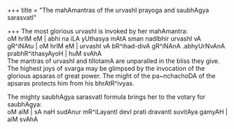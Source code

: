 +++
title = "The mahAmantras of the urvashI prayoga and saubhAgya sarasvatI"

+++
The most glorious urvashI is invoked by her mahAmantra:  
oM hrIM eM | abhi na iLA yUthasya mAtA sman nadIbhir urvashI vA gR^iNAtu
| oM hrIM eM | urvashI vA bR^ihad-divA gR^iNAnA .abhyUrNvAnA
prabhR^ithasyAyoH | huM svAhA  
The mantras of urvashI and tillotamA are unparalled in the bliss they
give. The highest joys of svarga may be glimpsed by the invocation of
the glorious apsaras of great power. The might of the pa\~nchachoDA of
the apsaras protects him from his bhrAtR^ivyas.

The mighty saubhAgya sarasvatI formula brings her to the votary for
saubhAgya:  
oM aiM | sA naH sudAnur mR^iLayantI devI prati dravantI suvitAya gamyAH
| aiM svAhA
